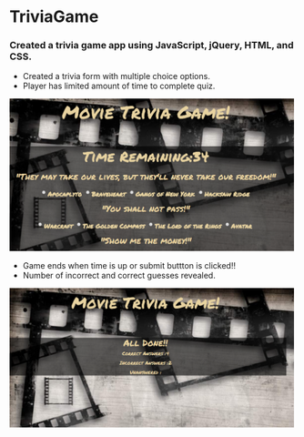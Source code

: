 # TriviaGame
### Created a trivia game app using JavaScript, jQuery, HTML, and CSS.

* Created a trivia form with multiple choice options.
* Player has limited amount of time to complete quiz.
<img src="assets/images/trivia1.PNG" width="500">


  * Game ends when time is up or submit buttton is clicked!! 
  * Number of incorrect and correct guesses revealed.
<img src="assets/images/trivia2.PNG" width="500">

  
  
 
